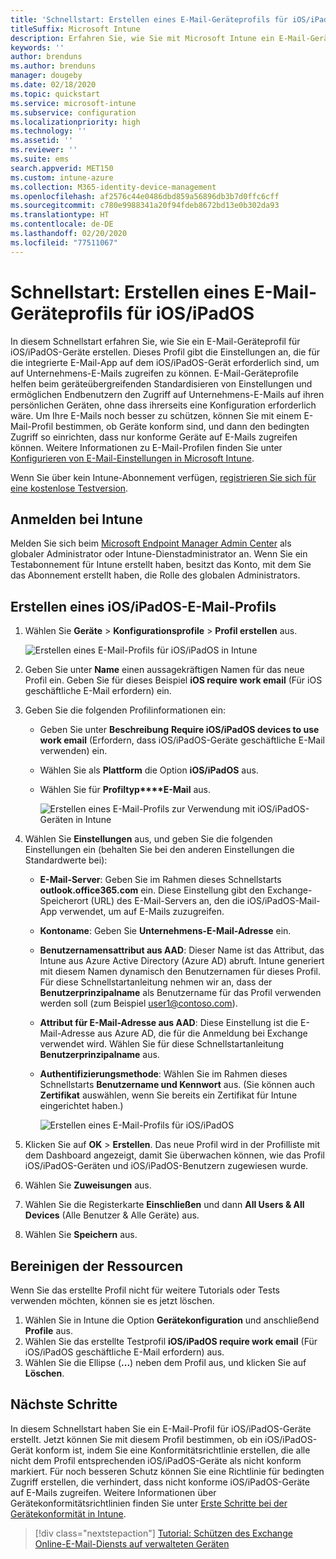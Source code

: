 ```yaml
---
title: 'Schnellstart: Erstellen eines E-Mail-Geräteprofils für iOS/iPadOS-Geräte'
titleSuffix: Microsoft Intune
description: Erfahren Sie, wie Sie mit Microsoft Intune ein E-Mail-Geräteprofil erstellen können, damit iOS/-Geräte sicher auf Unternehmens-E-Mails zugreifen können.
keywords: ''
author: brenduns
ms.author: brenduns
manager: dougeby
ms.date: 02/18/2020
ms.topic: quickstart
ms.service: microsoft-intune
ms.subservice: configuration
ms.localizationpriority: high
ms.technology: ''
ms.assetid: ''
ms.reviewer: ''
ms.suite: ems
search.appverid: MET150
ms.custom: intune-azure
ms.collection: M365-identity-device-management
ms.openlocfilehash: af2576c44e0486dbd859a56896db3b7d0ffc6cff
ms.sourcegitcommit: c780e9988341a20f94fdeb8672bd13e0b302da93
ms.translationtype: HT
ms.contentlocale: de-DE
ms.lasthandoff: 02/20/2020
ms.locfileid: "77511067"
---
```

# <a name="quickstart-create-an-email-device-profile-for-iosipados"></a>Schnellstart: Erstellen eines E-Mail-Geräteprofils für iOS/iPadOS

In diesem Schnellstart erfahren Sie, wie Sie ein E-Mail-Geräteprofil für iOS/iPadOS-Geräte erstellen. Dieses Profil gibt die Einstellungen an, die für die integrierte E-Mail-App auf dem iOS/iPadOS-Gerät erforderlich sind, um auf Unternehmens-E-Mails zugreifen zu können. E-Mail-Geräteprofile helfen beim geräteübergreifenden Standardisieren von Einstellungen und ermöglichen Endbenutzern den Zugriff auf Unternehmens-E-Mails auf ihren persönlichen Geräten, ohne dass ihrerseits eine Konfiguration erforderlich wäre. Um Ihre E-Mails noch besser zu schützen, können Sie mit einem E-Mail-Profil bestimmen, ob Geräte konform sind, und dann den bedingten Zugriff so einrichten, dass nur konforme Geräte auf E-Mails zugreifen können. Weitere Informationen zu E-Mail-Profilen finden Sie unter [Konfigurieren von E-Mail-Einstellungen in Microsoft Intune](email-settings-configure.md).

Wenn Sie über kein Intune-Abonnement verfügen, [registrieren Sie sich für eine kostenlose Testversion](../fundamentals/free-trial-sign-up.md).

## <a name="sign-in-to-intune"></a>Anmelden bei Intune

Melden Sie sich beim [Microsoft Endpoint Manager Admin Center](https://go.microsoft.com/fwlink/?linkid=2109431) als globaler Administrator oder Intune-Dienstadministrator an. Wenn Sie ein Testabonnement für Intune erstellt haben, besitzt das Konto, mit dem Sie das Abonnement erstellt haben, die Rolle des globalen Administrators.

## <a name="create-an-iosipados-email-profile"></a>Erstellen eines iOS/iPadOS-E-Mail-Profils

1. Wählen Sie **Geräte** > **Konfigurationsprofile** > **Profil erstellen** aus.

   ![Erstellen eines E-Mail-Profils für iOS/iPadOS in Intune](./media/quickstart-email-profile/ios-create-profile.png)

2. Geben Sie unter **Name** einen aussagekräftigen Namen für das neue Profil ein. Geben Sie für dieses Beispiel **iOS require work email** (Für iOS geschäftliche E-Mail erfordern) ein.
3. Geben Sie die folgenden Profilinformationen ein:
    - Geben Sie unter **Beschreibung** **Require iOS/iPadOS devices to use work email** (Erfordern, dass iOS/iPadOS-Geräte geschäftliche E-Mail verwenden) ein.
    - Wählen Sie als **Plattform** die Option **iOS/iPadOS** aus.
    - Wählen Sie für **Profiltyp****E-Mail** aus.

        ![Erstellen eines E-Mail-Profils zur Verwendung mit iOS/iPadOS-Geräten in Intune](./media/quickstart-email-profile/ios-email-profile-name.png)

4. Wählen Sie **Einstellungen** aus, und geben Sie die folgenden Einstellungen ein (behalten Sie bei den anderen Einstellungen die Standardwerte bei):
   - **E-Mail-Server**: Geben Sie im Rahmen dieses Schnellstarts **outlook.office365.com** ein. Diese Einstellung gibt den Exchange-Speicherort (URL) des E-Mail-Servers an, den die iOS/iPadOS-Mail-App verwendet, um auf E-Mails zuzugreifen.
   - **Kontoname**: Geben Sie **Unternehmens-E-Mail-Adresse** ein.
   - **Benutzernamensattribut aus AAD**: Dieser Name ist das Attribut, das Intune aus Azure Active Directory (Azure AD) abruft. Intune generiert mit diesem Namen dynamisch den Benutzernamen für dieses Profil. Für diese Schnellstartanleitung nehmen wir an, dass der **Benutzerprinzipalname** als Benutzername für das Profil verwenden werden soll (zum Beispiel user1@contoso.com).
   - **Attribut für E-Mail-Adresse aus AAD**: Diese Einstellung ist die E-Mail-Adresse aus Azure AD, die für die Anmeldung bei Exchange verwendet wird. Wählen Sie für diese Schnellstartanleitung **Benutzerprinzipalname** aus.
   - **Authentifizierungsmethode**: Wählen Sie im Rahmen dieses Schnellstarts **Benutzername und Kennwort** aus. (Sie können auch **Zertifikat** auswählen, wenn Sie bereits ein Zertifikat für Intune eingerichtet haben.)

        ![Erstellen eines E-Mail-Profils für iOS/iPadOS](./media/quickstart-email-profile/ios-email-profile.png)

5. Klicken Sie auf **OK** > **Erstellen**. Das neue Profil wird in der Profilliste mit dem Dashboard angezeigt, damit Sie überwachen können, wie das Profil iOS/iPadOS-Geräten und iOS/iPadOS-Benutzern zugewiesen wurde.
6. Wählen Sie **Zuweisungen** aus.
7. Wählen Sie die Registerkarte **Einschließen** und dann **All Users & All Devices** (Alle Benutzer & Alle Geräte) aus. 
8. Wählen Sie **Speichern** aus.

## <a name="clean-up-resources"></a>Bereinigen der Ressourcen

Wenn Sie das erstellte Profil nicht für weitere Tutorials oder Tests verwenden möchten, können sie es jetzt löschen.

1. Wählen Sie in Intune die Option **Gerätekonfiguration** und anschließend **Profile** aus.
2. Wählen Sie das erstellte Testprofil **iOS/iPadOS require work email** (Für iOS/iPadOS geschäftliche E-Mail erfordern) aus.
3. Wählen Sie die Ellipse (**...**) neben dem Profil aus, und klicken Sie auf **Löschen**.

## <a name="next-steps"></a>Nächste Schritte

In diesem Schnellstart haben Sie ein E-Mail-Profil für iOS/iPadOS-Geräte erstellt. Jetzt können Sie mit diesem Profil bestimmen, ob ein iOS/iPadOS-Gerät konform ist, indem Sie eine Konformitätsrichtlinie erstellen, die alle nicht dem Profil entsprechenden iOS/iPadOS-Geräte als nicht konform markiert. Für noch besseren Schutz können Sie eine Richtlinie für bedingten Zugriff erstellen, die verhindert, dass nicht konforme iOS/iPadOS-Geräte auf E-Mails zugreifen. Weitere Informationen über Gerätekonformitätsrichtlinien finden Sie unter [Erste Schritte bei der Gerätekonformität in Intune](../protect/device-compliance-get-started.md).

> [!div class="nextstepaction"]
> [Tutorial: Schützen des Exchange Online-E-Mail-Diensts auf verwalteten Geräten](../tutorial-protect-email-on-enrolled-devices.md)

